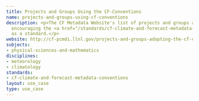 ```yaml
---
title: Projects and Groups Using the CF-Conventions
name: projects-and-groups-using-cf-conventions
description: <p>The CF Metadata Website's list of projects and groups adopting or
  encouraging the <a href="/standards/cf-climate-and-forecast-metadata-conventions.html">CF</a>-Conventions
  as a standard.</p>
website: http://cf-pcmdi.llnl.gov/projects-and-groups-adopting-the-cf-conventions-as-their-standard
subjects:
- physical-sciences-and-mathematics
disciplines:
- meteorology
- climatology
standards:
- cf-climate-and-forecast-metadata-conventions
layout: use_case
type: use_case
---
```



